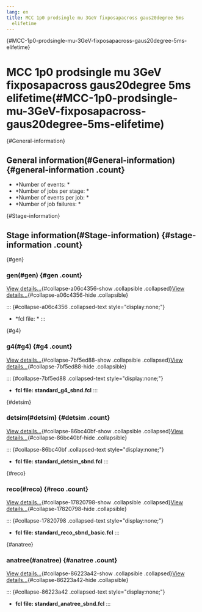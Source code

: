 ```yaml
---
lang: en
title: MCC 1p0 prodsingle mu 3GeV fixposapacross gaus20degree 5ms
  elifetime
---
```


{#MCC-1p0-prodsingle-mu-3GeV-fixposapacross-gaus20degree-5ms-elifetime}

MCC 1p0 prodsingle mu 3GeV fixposapacross gaus20degree 5ms elifetime(#MCC-1p0-prodsingle-mu-3GeV-fixposapacross-gaus20degree-5ms-elifetime)
============================================================================================================================================================

{#General-information}

General information(#General-information) {#general-information .count}
----------------------------------------------------------

-   \*Number of events: \*
-   \*Number of jobs per stage: \*
-   \*Number of events per job: \*
-   \*Number of job failures: \*

{#Stage-information}

Stage information(#Stage-information) {#stage-information .count}
------------------------------------------------------

{#gen}

### gen(#gen) {#gen .count}

[View details\...](#){#collapse-a06c4356-show .collapsible
.collapsed}[View details\...](#){#collapse-a06c4356-hide .collapsible}

::: {#collapse-a06c4356 .collapsed-text style="display:none;"}
-   \*fcl file: \*
:::

{#g4}

### g4(#g4) {#g4 .count}

[View details\...](#){#collapse-7bf5ed88-show .collapsible
.collapsed}[View details\...](#){#collapse-7bf5ed88-hide .collapsible}

::: {#collapse-7bf5ed88 .collapsed-text style="display:none;"}
-   **fcl file: standard\_g4\_sbnd.fcl**
:::

{#detsim}

### detsim(#detsim) {#detsim .count}

[View details\...](#){#collapse-86bc40bf-show .collapsible
.collapsed}[View details\...](#){#collapse-86bc40bf-hide .collapsible}

::: {#collapse-86bc40bf .collapsed-text style="display:none;"}
-   **fcl file: standard\_detsim\_sbnd.fcl**
:::

{#reco}

### reco(#reco) {#reco .count}

[View details\...](#){#collapse-17820798-show .collapsible
.collapsed}[View details\...](#){#collapse-17820798-hide .collapsible}

::: {#collapse-17820798 .collapsed-text style="display:none;"}
-   **fcl file: standard\_reco\_sbnd\_basic.fcl**
:::

{#anatree}

### anatree(#anatree) {#anatree .count}

[View details\...](#){#collapse-86223a42-show .collapsible
.collapsed}[View details\...](#){#collapse-86223a42-hide .collapsible}

::: {#collapse-86223a42 .collapsed-text style="display:none;"}
-   **fcl file: standard\_anatree\_sbnd.fcl**
:::
